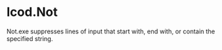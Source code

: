 # Icod.Not
Not.exe suppresses lines of input that start with, end with, or contain the specified string.
